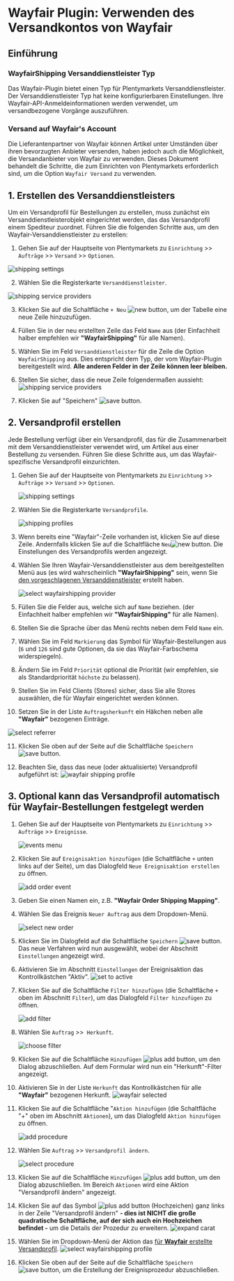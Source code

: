 # Wayfair Plugin: Verwenden des Versandkontos von Wayfair

## Einführung

### WayfairShipping Versanddienstleister Typ
Das Wayfair-Plugin bietet einen Typ für Plentymarkets Versanddienstleister. Der Versanddienstleister Typ hat keine konfigurierbaren Einstellungen. Ihre Wayfair-API-Anmeldeinformationen werden verwendet, um versandbezogene Vorgänge auszuführen.

### Versand auf Wayfair's Account
Die Lieferantenpartner von Wayfair können Artikel unter Umständen über ihren bevorzugten Anbieter versenden, haben jedoch auch die Möglichkeit, die Versandanbieter von Wayfair zu verwenden. Dieses Dokument behandelt die Schritte, die zum Einrichten von Plentymarkets erforderlich sind, um die Option `Wayfair Versand` zu verwenden.


## 1. Erstellen des Versanddienstleisters
Um ein Versandprofil für Bestellungen zu erstellen, muss zunächst ein Versanddienstleisterobjekt eingerichtet werden, das das Versandprofil einem Spediteur zuordnet. Führen Sie die folgenden Schritte aus, um den Wayfair-Versanddienstleister zu erstellen:

1. Gehen Sie auf der Hauptseite von Plentymarkets zu `Einrichtung` >> `Aufträge` >> `Versand` >> `Optionen`.

  ![shipping settings](../../../images/de/menu_order_shipping_settings.png)

2. Wählen Sie die Registerkarte `Versanddienstleister`.

  ![shipping service providers](../../../images/de/shipping/shipping_service_providers_without_wayfair.png)

3. Klicken Sie auf die Schaltfläche `+ Neu` ![new button](../../../images/de/button_plus_new.png), um der Tabelle eine neue Zeile hinzuzufügen.

4. Füllen Sie in der neu erstellten Zeile das Feld `Name` aus (der Einfachheit halber empfehlen wir **"WayfairShipping"** für alle Namen).

5. Wählen Sie im Feld `Versanddienstleister` für die Zeile die Option `WayfairShipping` aus. Dies entspricht dem Typ, der vom Wayfair-Plugin bereitgestellt wird. **Alle anderen Felder in der Zeile können leer bleiben.**

6. Stellen Sie sicher, dass die neue Zeile folgendermaßen aussieht:
    ![shipping service providers](../../../images/de/shipping/shipping_service_providers_with_wayfair.png)

7. Klicken Sie auf "Speichern" ![save button](../../../images/de/button_save.png).

## 2. Versandprofil erstellen
Jede Bestellung verfügt über ein Versandprofil, das für die Zusammenarbeit mit dem Versanddienstleister verwendet wird, um Artikel aus einer Bestellung zu versenden. Führen Sie diese Schritte aus, um das Wayfair-spezifische Versandprofil einzurichten.

1. Gehen Sie auf der Hauptseite von Plentymarkets zu `Einrichtung` >> `Aufträge` >> `Versand` >> `Optionen`.

    ![shipping settings](../../../images/de/menu_order_shipping_settings.png)

2. Wählen Sie die Registerkarte `Versandprofile`.

    ![shipping profiles](../../../images/de/shipping/shipping_profiles_without_wayfair.png)

3. Wenn bereits eine "Wayfair"-Zeile vorhanden ist, klicken Sie auf diese Zeile. Andernfalls klicken Sie auf die Schaltfläche `Neu`![new button](../../../images/de/button_plus_new.png). Die Einstellungen des Versandprofils werden angezeigt.

4. Wählen Sie Ihren Wayfair-Versanddienstleister aus dem bereitgestellten Menü aus (es wird wahrscheinlich **"WayfairShipping"** sein, wenn Sie [den vorgeschlagenen Versanddienstleister](#1-erstellen-des-versanddienstleisters) erstellt haben.

    ![select wayfairshipping provider](../../../images/de/shipping/select_wayfairshipping_provider.png)


5. Füllen Sie die Felder aus, welche sich auf `Name` beziehen. (der Einfachheit halber empfehlen wir **"WayfairShipping"** für alle Namen).

6. Stellen Sie die Sprache über das Menü rechts neben dem Feld `Name` ein.

7. Wählen Sie im Feld `Markierung` das Symbol für Wayfair-Bestellungen aus (`6` und `126` sind gute Optionen, da sie das Wayfair-Farbschema widerspiegeln).

8. Ändern Sie im Feld `Priorität` optional die Priorität (wir empfehlen, sie als Standardpriorität `höchste` zu belassen).

9. Stellen Sie im Feld Clients (Stores) sicher, dass Sie alle Stores auswählen, die für Wayfair eingerichtet werden können.

10. Setzen Sie in der Liste `Auftragsherkunft` ein Häkchen neben alle **"Wayfair"** bezogenen Einträge.

  ![select referrer](../../../images/de/shipping/shipping_profile_select_referrer.png)

11. Klicken Sie oben auf der Seite auf die Schaltfläche `Speichern` ![save button](../../../images/common/button_save.png).

12. Beachten Sie, dass das neue (oder aktualisierte) Versandprofil aufgeführt ist:
    ![wayfair shipping profile](../../../images/de/shipping/wayfair_shipping_profile.png)

## 3. Optional kann das Versandprofil automatisch für Wayfair-Bestellungen festgelegt werden

1. Gehen Sie auf der Hauptseite von Plentymarkets zu `Einrichtung` >>` Aufträge` >> `Ereignisse`.

    ![events menu](../../../images/de/menu_order_events.png)

2. Klicken Sie auf `Ereignisaktion hinzufügen` (die Schaltfläche `+` unten links auf der Seite), um das Dialogfeld `Neue Ereignisaktion erstellen` zu öffnen.

     ![add order event](../../../images/de/add_order_event.png)

3. Geben Sie einen Namen ein, z.B. **"Wayfair Order Shipping Mapping"**.

4. Wählen Sie das Ereignis `Neuer Auftrag` aus dem Dropdown-Menü.

     ![select new order](../../../images/de/shipping/select_event_new_order.png)

5. Klicken Sie im Dialogfeld auf die Schaltfläche `Speichern` ![save button](../../../images/de/button_save.png). Das neue Verfahren wird nun ausgewählt, wobei der Abschnitt `Einstellungen` angezeigt wird.

6. Aktivieren Sie im Abschnitt `Einstellungen` der Ereignisaktion das Kontrollkästchen "Aktiv".
    ![set to active](../../../images/de/shipping/set_shipping_event_active.png)

7. Klicken Sie auf die Schaltfläche `Filter hinzufügen` (die Schaltfläche `+` oben im Abschnitt `Filter`), um das Dialogfeld `Filter hinzufügen` zu öffnen.

    ![add filter](../../../images/de/shipping/add_filter.png)

8. Wählen Sie `Auftrag` >>` Herkunft`.

    ![choose filter](../../../images/de/shipping/choose_filter.png)

9. Klicken Sie auf die Schaltfläche `Hinzufügen` ![plus add button](../../../images/de/button_plus_add.png), um den Dialog abzuschließen. Auf dem Formular wird nun ein "Herkunft"-Filter angezeigt.

10. Aktivieren Sie in der Liste `Herkunft` das Kontrollkästchen für alle **"Wayfair"** bezogenen Herkunft.
    ![wayfair selected](../../../images/de/shipping/filter_wayfair_selected.png)

11. Klicken Sie auf die Schaltfläche "`Aktion hinzufügen` (die Schaltfläche "+" oben im Abschnitt `Aktionen`), um das Dialogfeld `Aktion hinzufügen` zu öffnen.

    ![add procedure](../../../images/de/shipping/add_procedure.png)

12. Wählen Sie `Auftrag` >> `Versandprofil ändern`.

    ![select procedure](../../../images/de/shipping/add_procedure_change_shipping_profile.png)

13. Klicken Sie auf die Schaltfläche `Hinzufügen` ![plus add button](../../../images/de/button_plus_add.png), um den Dialog abzuschließen. Im Bereich `Aktionen` wird eine Aktion "Versandprofil ändern" angezeigt.

14. Klicken Sie auf das Symbol ![plus add button](../../../images/common/icon_carat_down.png) (Hochzeichen) ganz links in der Zeile "Versandprofil ändern" **- dies ist NICHT die große quadratische Schaltfläche, auf der sich auch ein Hochzeichen befindet -** um die Details der Prozedur zu erweitern.
    ![expand carat](../../../images/de/shipping/change_shipping_profile_expand_carat.png)

15. Wählen Sie im Dropdown-Menü der Aktion das [für **Wayfair** erstellte Versandprofil](#2-versandprofil-erstellen).
    ![select wayfairshipping profile](../../../images/de/shipping/select_wayfairshipping_profile.png)

16. Klicken Sie oben auf der Seite auf die Schaltfläche `Speichern` ![save button](../../../images/common/button_save.png), um die Erstellung der Ereignisprozedur abzuschließen.

